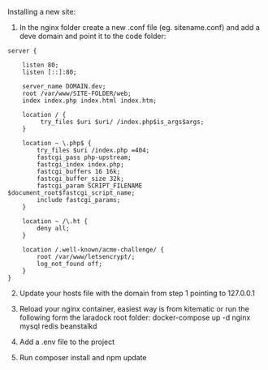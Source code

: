 Installing a new site:

1) In the nginx folder create a new .conf file (eg. sitename.conf) and add a deve domain and point it to the code folder:

```
server {

    listen 80;
    listen [::]:80;

    server_name DOMAIN.dev;
    root /var/www/SITE-FOLDER/web;
    index index.php index.html index.htm;

    location / {
         try_files $uri $uri/ /index.php$is_args$args;
    }

    location ~ \.php$ {
        try_files $uri /index.php =404;
        fastcgi_pass php-upstream;
        fastcgi_index index.php;
        fastcgi_buffers 16 16k;
        fastcgi_buffer_size 32k;
        fastcgi_param SCRIPT_FILENAME $document_root$fastcgi_script_name;
        include fastcgi_params;
    }

    location ~ /\.ht {
        deny all;
    }

    location /.well-known/acme-challenge/ {
        root /var/www/letsencrypt/;
        log_not_found off;
    }
}

```

2) Update your hosts file with the domain from step 1 pointing to 127.0.0.1

3) Reload your nginx container, easiest way is from kitematic or run the following form the laradock root folder: docker-compose up -d nginx mysql redis beanstalkd

4) Add a .env file to the project

5) Run composer install and npm update